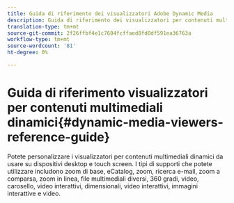 ```yaml
---
title: Guida di riferimento dei visualizzatori Adobe Dynamic Media
description: Guida di riferimento dei visualizzatori per contenuti multimediali dinamici di Adobe per zoom di base, e-Catalog, zoom, ricerca e-mail, zoom a comparsa, zoom in linea, file multimediali diversi, 360 gradi, video, carosello, video interattivi, dimensionali, video interattivi, immagini interattive e video.
translation-type: tm+mt
source-git-commit: 2f26ffbf4e1c7604fcffaed8fd0df591ea36763a
workflow-type: tm+mt
source-wordcount: '81'
ht-degree: 0%

---
```



# Guida di riferimento visualizzatori per contenuti multimediali dinamici{#dynamic-media-viewers-reference-guide}

Potete personalizzare i visualizzatori per contenuti multimediali dinamici da usare su dispositivi desktop e touch screen. I tipi di supporti che potete utilizzare includono zoom di base, eCatalog, zoom, ricerca e-mail, zoom a comparsa, zoom in linea, file multimediali diversi, 360 gradi, video, carosello, video interattivi, dimensionali, video interattivi, immagini interattive e video.

